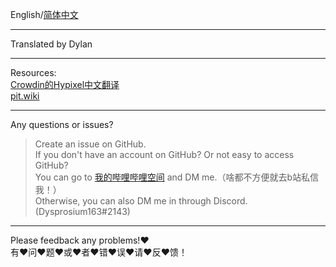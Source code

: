 English/[简体中文](https://github.com/Dysprosium163/pitwiki_CS_translation/blob/main/README_Chinese_Simplified.md)

---

 Translated by Dylan     

---
 Resources:                                   
 [Crowdin的Hypixel中文翻译](https://crowdin.com/project/hypixel/zh-CN)     
 [pit.wiki](https://pit.wiki/)     

---

 Any questions or issues?     
 >Create an issue on GitHub.     
 >If you don't have an account on GitHub? Or not easy to access GitHub?     
 >You can go to [我的哔哩哔哩空间](https://space.bilibili.com/693470532) and DM me.（啥都不方便就去b站私信我！）     
 >Otherwise, you can also DM me in through Discord.(Dysprosium163#2143)     

---

 Please feedback any problems!:heart:     
 有:heart:问:heart:题:heart:或:heart:者:heart:错:heart:误:heart:请:heart:反:heart:馈！